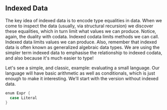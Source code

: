 ## Indexed Data

The key idea of indexed data is to encode type equalities in data.
When we come to inspect the data (usually, via structural recursion) we discover these equalities, which in turn limit what values we can produce. 
Notice, again, the duality with codata. 
Indexed codata limits methods we can call. 
Indexed data limits values we can produce.
Also, remember that indexed data is often known as generalized algebraic data types.
We are using the simpler term indexed data to emphasise the relationship to indexed codata,
and also because it's much easier to type!

Let's see a simple, and classic, example: evaluating a small language.
Our language will have basic arithmetic as well as conditionals, which is just enough to make it interesting.
We'll start with the version without indexed data.

```scala mdoc:silent
enum Expr {
  case Literal
}
```
